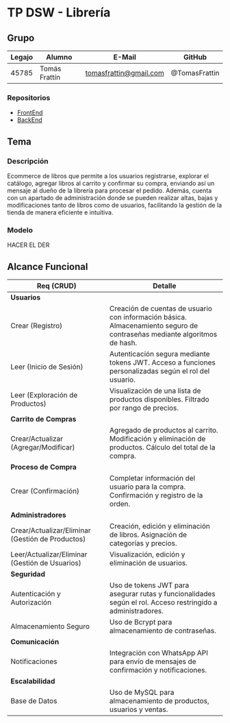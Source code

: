 # TP DSW - Librería

## Grupo
| Legajo | Alumno          | E-Mail                          | GitHub        |
|--------|---------------|--------------------------------|--------------|
| 45785  | Tomás Frattín  | tomasfrattin@gmail.com         | @TomasFrattin   |

### Repositorios
* [FrontEnd](https://github.com/TomasFrattin/BookShopFrontEnd)
* [BackEnd](https://github.com/TomasFrattin/BookShopBackEnd)

## Tema
### Descripción
Ecommerce de libros que permite a los usuarios registrarse, explorar el catálogo, agregar libros al carrito y confirmar su compra, enviando así un mensaje al dueño de la librería para procesar el pedido. Además, cuenta con un apartado de administración donde se pueden realizar altas, bajas y modificaciones tanto de libros como de usuarios, facilitando la gestión de la tienda de manera eficiente e intuitiva.

### Modelo
HACER EL DER

## Alcance Funcional

| Req (CRUD)            | Detalle |
|----------------------|---------|
| **Usuarios**         |         |
| Crear (Registro)     | Creación de cuentas de usuario con información básica. Almacenamiento seguro de contraseñas mediante algoritmos de hash. |
| Leer (Inicio de Sesión) | Autenticación segura mediante tokens JWT. Acceso a funciones personalizadas según el rol del usuario. |
| Leer (Exploración de Productos) | Visualización de una lista de productos disponibles. Filtrado por rango de precios. |
| **Carrito de Compras** | |
| Crear/Actualizar (Agregar/Modificar) | Agregado de productos al carrito. Modificación y eliminación de productos. Cálculo del total de la compra. |
| **Proceso de Compra** | |
| Crear (Confirmación) | Completar información del usuario para la compra. Confirmación y registro de la orden. |
| **Administradores** | |
| Crear/Actualizar/Eliminar (Gestión de Productos) | Creación, edición y eliminación de libros. Asignación de categorías y precios. |
| Leer/Actualizar/Eliminar (Gestión de Usuarios) | Visualización, edición y eliminación de usuarios. |
| **Seguridad** | |
| Autenticación y Autorización | Uso de tokens JWT para asegurar rutas y funcionalidades según el rol. Acceso restringido a administradores. |
| Almacenamiento Seguro | Uso de Bcrypt para almacenamiento de contraseñas. |
| **Comunicación** | |
| Notificaciones | Integración con WhatsApp API para envío de mensajes de confirmación y notificaciones. |
| **Escalabilidad** | |
| Base de Datos | Uso de MySQL para almacenamiento de productos, usuarios y ventas. |
